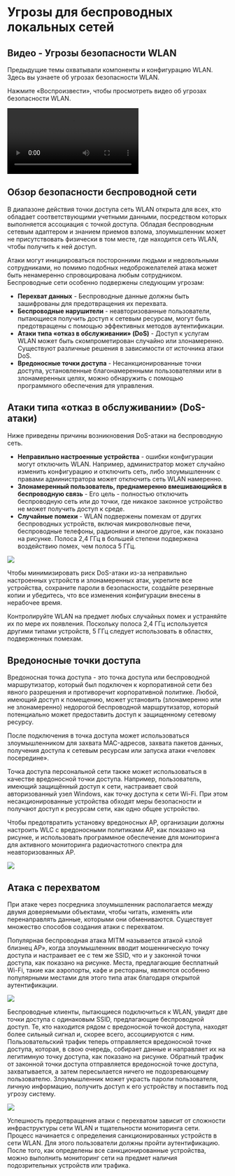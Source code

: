 # Угрозы для беспроводных локальных сетей

<!-- 12.6.1-->
## Видео - Угрозы безопасности WLAN

Предыдущие темы охватывали компоненты и конфигурацию WLAN. Здесь вы узнаете об угрозах безопасности WLAN.

Нажмите «Воспроизвести», чтобы просмотреть видео об угрозах безопасности WLAN.

![](./assets/12.6.1.mp4)


<!-- 12.6.2-->
## Обзор безопасности беспроводной сети

В диапазоне действия точки доступа сеть WLAN открыта для всех, кто обладает соответствующими учетными данными, посредством которых выполняется ассоциация с точкой доступа. Обладая беспроводным сетевым адаптером и знанием приемов взлома, злоумышленник может не присутствовать физически в том месте, где находится сеть WLAN, чтобы получить к ней доступ.

Атаки могут инициироваться посторонними людьми и недовольными сотрудниками, но помимо подобных недоброжелателей атака может быть ненамеренно спровоцирована любым сотрудником. Беспроводные сети особенно подвержены следующим угрозам:

- **Перехват данных** - Беспроводные данные должны быть зашифрованы для предотвращения их перехвата.
- **Беспроводные нарушители** - неавторизованные пользователи, пытающиеся получить доступ к сетевым ресурсам, могут быть предотвращены с помощью эффективных методов аутентификации.
- **Атаки типа «отказ в обслуживании» (DoS)** - Доступ к услугам WLAN может быть скомпрометирован случайно или злонамеренно. Существуют различные решения в зависимости от источника атаки DoS.
- **Вредоносные точки доступа** - Несанкционированные точки доступа, установленные благонамеренными пользователями или в злонамеренных целях, можно обнаружить с помощью программного обеспечения для управления.

<!-- 12.6.3-->
## Атаки типа «отказ в обслуживании» (DoS-атаки)

Ниже приведены причины возникновения DoS-атаки на беспроводную сеть.

- **Неправильно настроенные устройства** - ошибки конфигурации могут отключить WLAN. Например, администратор может случайно изменить конфигурацию и отключить сеть, либо злоумышленник с правами администратора может отключить сеть WLAN намеренно.
- **Злонамеренный пользователь, преднамеренно вмешивающийся в беспроводную связь** - Его цель - полностью отключить беспроводную сеть или до точки, где никакое законное устройство не может получить доступ к среде.
- **Случайные помехи** - WLAN подвержены помехам от других беспроводных устройств, включая микроволновые печи, беспроводные телефоны, радионяни и многое другое, как показано на рисунке. Полоса 2,4 ГГц в большей степени подвержена воздействию помех, чем полоса 5 ГГц.

![](./assets/12.6.3.png)

Чтобы минимизировать риск DoS-атаки из-за неправильно настроенных устройств и злонамеренных атак, укрепите все устройства, сохраните пароли в безопасности, создайте резервные копии и убедитесь, что все изменения конфигурации внесены в нерабочее время.

Контролируйте WLAN на предмет любых случайных помех и устраняйте их по мере их появления. Поскольку полоса 2,4 ГГц используется другими типами устройств, 5 ГГц следует использовать в областях, подверженных помехам.

<!-- 12.6.4-->
## Вредоносные точки доступа

Вредоносная точка доступа - это точка доступа или беспроводной маршрутизатор, который был подключен к корпоративной сети без явного разрешения и противоречит корпоративной политике. Любой, имеющий доступ к помещению, может установить (злонамеренно или не злонамеренно) недорогой беспроводной маршрутизатор, который потенциально может предоставить доступ к защищенному сетевому ресурсу.

После подключения в точка доступа может использоваться злоумышленником для захвата MAC-адресов, захвата пакетов данных, получения доступа к сетевым ресурсам или запуска атаки «человек посередине».

Точка доступа персональной сети также может использоваться в качестве вредоносной точки доступа. Например, пользователь, имеющий защищённый доступ к сети, настраивает свой авторизованный узел Windows, как точку доступа к сети Wi-Fi. При этом несакционированные устройства обходят меры безопасности и получают доступ к ресурсам сети, как одно общее устройство.

Чтобы предотвратить установку вредоносных AP, организации должны настроить WLC с вредоносными политиками AP, как показано на рисунке, и использовать программное обеспечение для мониторинга для активного мониторинга радиочастотного спектра для неавторизованных AP.

![](./assets/12.6.4.png)

<!-- 12.6.5-->
## Атака с перехватом

При атаке через посредника злоумышленник располагается между двумя доверяемыми объектами, чтобы читать, изменять или перенаправлять данные, которыми они обмениваются. Существует множество способов создания атаки с перехватом.

Популярная беспроводная атака MITM называется атакой «злой близнец AP», когда злоумышленник вводит мошенническую точку доступа и настраивает ее с тем же SSID, что и у законной точки доступа, как показано на рисунке. Места, предлагающие бесплатный Wi-Fi, такие как аэропорты, кафе и рестораны, являются особенно популярными местами для этого типа атак благодаря открытой аутентификации.

![](./assets/12.6.5-1.png)

Беспроводные клиенты, пытающиеся подключиться к WLAN, увидят две точки доступа с одинаковым SSID, предлагающие беспроводной доступ. Те, кто находится рядом с вредоносной точкой доступа, находят более сильный сигнал и, скорее всего, ассоциируются с ним. Пользовательский трафик теперь отправляется вредоносной точке доступа, которая, в свою очередь, собирает данные и направляет их на легитимную точку доступа, как показано на рисунке. Обратный трафик от законной точки доступа отправляется вредоносной точке доступа, захватывается, а затем пересылается ничего не подозревающему пользователю. Злоумышленник может украсть пароли пользователя, личную информацию, получить доступ к его устройству и поставить под угрозу систему.

![](./assets/12.6.5-2.png)

Успешность предотвращения атаки с перехватом зависит от сложности инфраструктуры сети WLAN и тщательности мониторинга сети. Процесс начинается с определения санкционированных устройств в сети WLAN. Для этого пользователи должны пройти аутентификацию. После того, как определены все санкционированные устройства, можно выполнить мониторинг сети на предмет наличия подозрительных устройств или трафика.